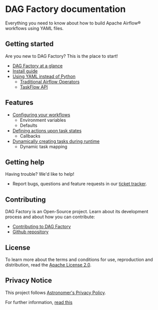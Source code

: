 # DAG Factory documentation

Everything you need to know about how to build Apache Airflow® workflows using YAML files.

## Getting started

Are you new to DAG Factory? This is the place to start!

* [DAG Factory at a glance]()
* [Install guide]()
* [Using YAML instead of Python]()
    * [Traditional Airflow Operators]()
    * [TaskFlow API]()


## Features

* [Configuring your workflows]()
    * Environment variables
    * Defaults
* [Defining actions upon task states]()
    * Callbacks
* [Dynamically creating tasks during runtime]()
    * Dynamic task mapping


## Getting help

Having trouble? We'd like to help!

* Report bugs, questions and feature requests in our [ticket tracker](https://github.com/astronomer/dag-factory/issues).


## Contributing

DAG Factory is an Open-Source project. Learn about its development process and about how you can contribute:

* [Contributing to DAG Factory]()
* [Github repository](https://github.com/astronomer/dag-factory/)

## License

To learn more about the terms and conditions for use, reproduction and distribution, read the [Apache License 2.0](../LICENSE).


## Privacy Notice

This project follows [Astronomer's Privacy Policy](https://www.astronomer.io/privacy/).

For further information, [read this](../PRIVACY_NOTICE.md)
